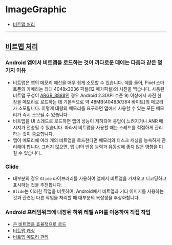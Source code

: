 # ImageGraphic
- [비트맵 처리](#비트맵-처리)

---

## [비트맵 처리](https://developer.android.com/topic/performance/graphics)

### Android 앱에서 비트맵을 로드하는 것이 까다로운 데에는 다음과 같은 몇 가지 이유
- 비트맵은 앱의 메모리 예산을 매우 쉽게 소모할 수 있습니다. 예를 들어, Pixel 스마트폰의 카메라는 최대 4048x3036 픽셀(12 메가픽셀)의 사진을 찍습니다. 사용된 비트맵 구성이 [ARGB_8888](https://developer.android.com/reference/android/graphics/Bitmap.Config)인 경우 Android 2.3(API 수준 9) 이상에서 사진 한 장을 메모리로 로드하는 데 기본적으로 약 48MB(4048*3036*4 바이트)의 메모리가 소모됩니다. 이렇게 대량의 메모리를 요구하면 앱에서 사용할 수 있는 모든 메모리가 즉시 소모될 수 있습니다.
- 비트맵을 UI 스레드로 로드하면 앱의 성능이 저하되어 응답이 느려지거나 ANR 메시지가 전송될 수 있습니다. 따라서 비트맵을 사용할 때는 스레드를 적절하게 관리하는 것이 중요합니다.
- 앱이 메모리에 여러 개의 비트맵을 로드한다면 메모리와 디스크 캐싱을 능숙하게 관리해야 합니다. 그러지 않으면, 앱 UI의 반응 능력과 유동성에 좋지 않은 영향을 미칠 수 있습니다.

### Glide
- 대부분의 경우 `Glide` 라이브러리를 사용하여 앱에서 비트맵을 가져오고 디코딩하고 표시하는 것을 추천합니다. 
- `Glide`는 이러한 작업을 비롯하여, Android에서 비트맵과 기타 이미지를 사용하는 것과 관련된 다른 작업을 처리할 때 대부분의 복잡성을 추상화합니다.

### Android 프레임워크에 내장된 하위 레벨 API를 이용하여 직접 작업
- [큰 비트맵을 효율적으로 로드](https://developer.android.com/topic/performance/graphics/load-bitmap)
- [비트맵 캐싱](https://developer.android.com/topic/performance/graphics/cache-bitmap)
- [비트맵 메모리 관리](https://developer.android.com/topic/performance/graphics/manage-memory)